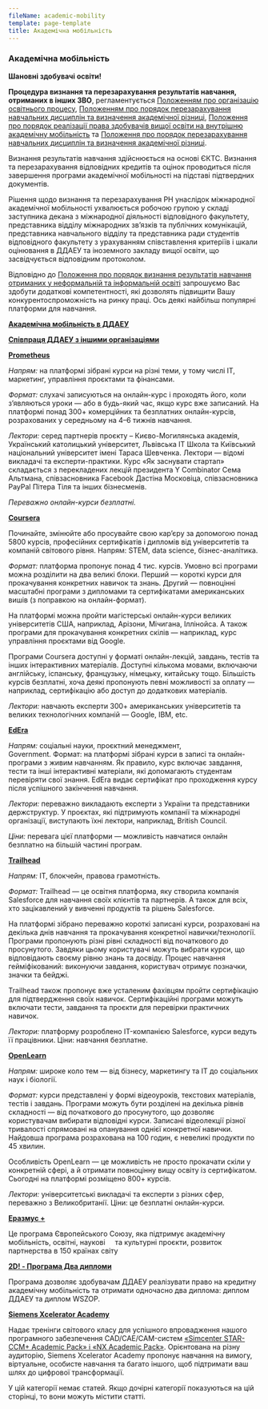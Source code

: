 ```yaml
---
fileName: academic-mobility
template: page-template
title: Академічна мобільність
---
```


### Академічна мобільність

**Шановні здобувачі освіти!**

**Процедура визнання та перезарахування результатів навчання, отриманих в інших ЗВО**, регламентується [Положенням про організацію освітнього процесу](https://drive.google.com/file/d/1KY88Bgm-BwzUwaW6Wun6ha6tfBAxp1YG/view), [Положенням про порядок перезарахування навчальних дисциплін та визначення академічної різниці](https://drive.google.com/file/d/19fyfkjvAEapBmf997wd4xZC1OhTrExaz/view), [Положення про порядок реалізації права здобувачів вищої освіти на внутрішню академічну мобільність](https://drive.google.com/file/d/1eTdXYaBBBezx4tRRlPxoEAoZDskLW4US/view) та [Положення про порядок перезарахування навчальних дисциплін та визначення академічної різниці](https://drive.google.com/file/d/1jEAhN5WPSHV17CziMvJ5d-y4Syny-UkQ/view).

Визнання результатів навчання здійснюється на основі ЄКТС. Визнання та перезарахування відповідних кредитів та оцінок проводиться після завершення програми академічної мобільності на підставі підтвердних документів.

Рішення щодо визнання та перезарахування РН унаслідок міжнародної академічної мобільності ухвалюється робочою групою у складі заступника декана з міжнародної діяльності відповідного факультету, представника відділу міжнародних зв’язків та публічних комунікацій, представника навчального відділу та представника ради студентів відповідного факультету з урахуванням співставлення критеріїв і шкали оцінювання в ДДАЕУ та іноземного закладу вищої освіти, що засвідчується відповідним протоколом.

Відповідно до [Положення про порядок визнання результатів навчання отриманих у неформальній та інформальній освіті](https://drive.google.com/file/d/150R5fGtUVX5k4R6L0NxsOc5htdlKi4O3/view) запрошуємо Вас здобути додаткові компетентності, які дозволять підвищити Вашу конкурентоспроможність на ринку праці. Ось деякі найбільш популярні платформи для навчання.

**[Академічна мобільність в ДДАЕУ](https://www.dsau.dp.ua/ua/page/vnutrishnya_akademichna_mobilnist.html)**

**[Співпраця ДДАЕУ з іншими організаціями](http://kht.dsau.dp.ua/index.php/spivpratsia)**

**[Prometheus](https://prometheus.org.ua/)**

*Напрям:* на платформі зібрані курси на різні теми, у тому числі IT, маркетинг, управління проєктами та фінансами.

*Формат:* слухачі записуються на онлайн-курс і проходять його, коли з’являються уроки — або в будь-який час, якщо курс вже записаний. На платформі понад 300+ комерційних та безплатних онлайн-курсів, розрахованих у середньому на 4–6 тижнів навчання.

*Лектори:* серед партнерів проєкту – Києво-Могилянська академія, Український католицький університет, Львівська ІТ Школа та Київський національний університет імені Тараса Шевченка. Лектори — відомі викладачі та експерти-практики. Курс «Як заснувати стартап» складається з перекладених лекцій президента Y Combinator Сема Альтмана, співзасновника Facebook Дастіна Московіца, співзасновника PayPal Пітера Тіля та інших бізнесменів.

_Переважно онлайн-курси безплатні._

**[Coursera](https://www.coursera.org/)**

Починайте, змінюйте або просувайте свою кар’єру за допомогою понад 5800 курсів, професійних сертифікатів і дипломів від університетів та компаній світового рівня. Напрям: STEM, data science, бізнес-аналітика.

*Формат:* платформа пропонує понад 4 тис. курсів. Умовно всі програми можна розділити на два великі блоки. Перший — короткі курси для прокачування конкретних навичок та знань. Другий — повноцінні масштабні програми з дипломами та сертифікатами американських вишів (з поправкою на онлайн-формат).

На платформі можна пройти магістерські онлайн-курси великих університетів США, наприклад, Арізони, Мічигана, Іллінойса. А також програми для прокачування конкретних скілів — наприклад, курс управління проєктами від Google.

Програми Coursera доступні у форматі онлайн-лекцій, завдань, тестів та інших інтерактивних матеріалів. Доступні кількома мовами, включаючи англійську, іспанську, французьку, німецьку, китайську тощо. Більшість курсів безплатні, хоча деякі пропонують певні можливості за оплату — наприклад, сертифікацію або доступ до додаткових матеріалів.

*Лектори:* навчають експерти 300+ американських університетів та великих технологічних компаній — Google, IBM, etc.

**[EdEra](https://ed-era.com/)**

*Напрям:* соціальні науки, проєктний менеджмент, Government. Формат: на платформі зібрані курси в записі та онлайн-програми з живим навчанням. Як правило, курс включає завдання, тести та інші інтерактивні матеріали, які допомагають студентам перевіряти свої знання. EdEra видає сертифікат про проходження курсу після успішного закінчення навчання.

*Лектори:* переважно викладають експерти з України та представники держструктур. У проєктах, які підтримують компанії та міжнародні організації, виступають їхні лектори, наприклад, British Council.

*Ціни:* перевага цієї платформи — можливість навчатися онлайн безплатно на більшій частині програм.

**[Trailhead](https://trailhead.salesforce.com/)**

*Напрям:* IT, блокчейн, правова грамотність.

*Формат:* Trailhead — це освітня платформа, яку створила компанія Salesforce для навчання своїх клієнтів та партнерів. А також для всіх, хто зацікавлений у вивченні продуктів та рішень Salesforce.

На платформі зібрано переважно короткі записані курси, розраховані на декілька днів навчання та прокачування конкретної навички/технології. Програми пропонують різні рівні складності від початкового до просунутого. Завдяки цьому користувачі можуть вибрати курси, що відповідають своєму рівню знань та досвіду. Процес навчання гейміфікований: виконуючи завдання, користувач отримує позначки, значки та бейджі.

Trailhead також пропонує вже усталеним фахівцям пройти сертифікацію для підтвердження своїх навичок. Сертифікаційні програми можуть включати тести, завдання та проєкти для перевірки практичних навичок.

*Лектори:* платформу розроблено IT-компанією Salesforce, курси ведуть її працівники. Ціни: навчання безплатне.

**[OpenLearn](https://www.open.edu/openlearn/)**

*Напрям:* широке коло тем — від бізнесу, маркетингу та IT до соціальних наук і біології.

*Формат:* курси представлені у формі відеоуроків, текстових матеріалів, тестів і завдань. Програми можуть бути розділені на декілька рівнів складності — від початкового до просунутого, що дозволяє користувачам вибирати відповідні курси. Записані відеолекції різної тривалості спрямовані на опанування однієї конкретної навички. Найдовша програма розрахована на 100 годин, є невеликі продукти по 45 хвилин.

Особливість OpenLearn — це можливість не просто прокачати скіли у конкретній сфері, а й отримати повноцінну вищу освіту із сертифікатом. Сьогодні на платформі розміщено 800+ курсів.

*Лектори:* університетські викладачі та експерти з різних сфер, переважно з Великобританії. Ціни: це безплатні онлайн-курси.

**[Еразмус +](https://www.dsau.dp.ua/ua/page/erasmus.html)**

Це програма Європейського Союзу, яка підтримує академічну мобільність, освітні, наукові     та культурні проєкти, розвиток партнерства в 150 країнах світу

**[2D! - Програма Два дипломи](https://www.dsau.dp.ua/ua/page/2_d_programa_dva_diplomi.html)**

Програма дозволяє здобувачам ДДАЕУ реалізувати право на кредитну академічну мобільність та отримати одночасно два диплома: диплом ДДАЕУ та диплом WSZOP.

**[Siemens Xcelerator Academy](https://training.plm.automation.siemens.com/index.cfm)**

Надає тренінги світового класу для успішного впровадження нашого програмного забезпечення CAD/CAE/CAM-систем [«Simcenter STAR-CCM+ Academic Pack» і «NX Academic Pack»](https://133phd.dsau.dp.ua/index.php/materialno-tekhnichne/67-akademichna-prohrama-siemens-plm). Орієнтована на різну аудиторію, Siemens Xcelerator Academy пропонує навчання на вимогу, віртуальне, особисте навчання та багато іншого, щоб підтримати ваш шлях до цифрової трансформації.

У цій категорії немає статей. Якщо дочірні категорії показуються на цій сторінці, то вони можуть містити статті.
